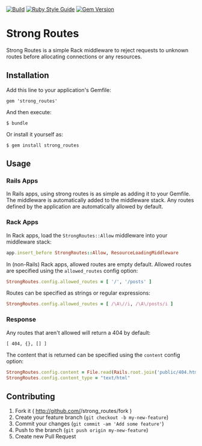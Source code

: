 [![Build](https://github.com/liveh2o/strong_routes/actions/workflows/main.yml/badge.svg)](https://github.com/liveh2o/strong_routes/actions)
[![Ruby Style Guide](https://img.shields.io/badge/code_style-standard-brightgreen.svg)](https://github.com/standardrb/standard)
[![Gem Version](https://badge.fury.io/rb/strong_routes.svg)](https://badge.fury.io/rb/strong_routes)

# Strong Routes

Strong Routes is a simple Rack middleware to reject requests to unknown routes before allocating connections or any resources.

## Installation

Add this line to your application's Gemfile:

    gem 'strong_routes'

And then execute:

    $ bundle

Or install it yourself as:

    $ gem install strong_routes

## Usage

### Rails Apps

In Rails apps, using strong routes is as simple as adding it to your Gemfile. The middleware is automatically added to the middleware stack. Any routes defined by the application are automatically allowed by default.

### Rack Apps

In Rack apps, load the `StrongRoutes::Allow` middleware into your middleware stack:

```Ruby
app.insert_before StrongRoutes::Allow, ResourceLoadingMiddleware
```

In (non-Rails) Rack apps, allowed routes are empty default. Allowed routes are specified using the `allowed_routes` config option:

```Ruby
StrongRoutes.config.allowed_routes = [ '/', '/posts' ]
```

Routes can be specified as strings or regular expressions:

```Ruby
StrongRoutes.config.allowed_routes = [ /\A\//i, /\A\/posts/i ]
```

### Response

Any routes that aren't allowed will return a 404 by default:

```
[ 404, {}, [] ]
```

The content that is returned can be specified using the `content` config option:

```Ruby
StrongRoutes.config.content = File.read(Rails.root.join('public/404.html'))
StrongRoutes.config.content_type = "text/html"
```

## Contributing

1. Fork it ( http://github.com/<my-github-username>/strong_routes/fork )
2. Create your feature branch (`git checkout -b my-new-feature`)
3. Commit your changes (`git commit -am 'Add some feature'`)
4. Push to the branch (`git push origin my-new-feature`)
5. Create new Pull Request
